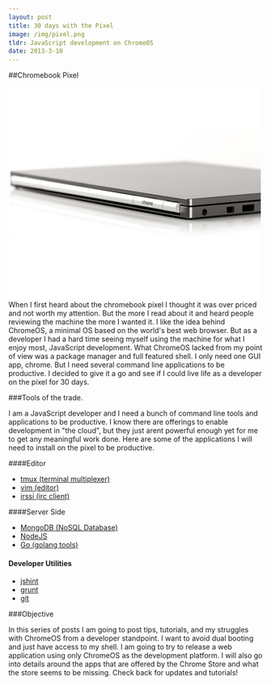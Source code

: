 ```yaml
---
layout: post
title: 30 days with the Pixel
image: /img/pixel.png
tldr: JavaScript development on ChromeOS
date: 2013-3-10
---
```


##Chromebook Pixel

<img src="/img/pixel.png" class="postimage">
When I first heard about the chromebook pixel I thought it was over priced and
not worth my attention. But the more I read about it and heard people reviewing
the machine the more I wanted it. I like the idea behind ChromeOS, a minimal OS
based on the world's best web browser. But as a developer I had a hard time
seeing myself using the machine for what I enjoy most, JavaScript development.
What ChromeOS lacked from my point of view was a package manager and full
featured shell. I only need one GUI app, chrome. But I need several command line
applications to be productive. I decided to give it a go and see if I could live
life as a developer on the pixel for 30 days. 

###Tools of the trade. 

I am a JavaScript developer and I need a bunch of command line tools and
applications to be productive. I know there are offerings to enable development
in "the cloud", but they just arent powerful enough yet for me to get any
meaningful work done. Here are some of the applications I will need to install
on the pixel to be productive. 

####Editor

  * [tmux (terminal multiplexer)](http://tmux.sourceforge.net/)
  * [vim (editor)](http://vim.org)
  * [irssi (irc client)](http://irssi.org)

####Server Side
  
  * [MongoDB (NoSQL Database)](http://mongodb.org)
  * [NodeJS](http://nodejs.org)
  * [Go (golang tools)](http://golang.org)

#### Developer Utilities
  
  * [jshint](http://www.jshint.com)
  * [grunt](http://gruntjs.com)
  * [git](http://git-scm.com)

###Objective

In this series of posts I am going to post tips, tutorials, and my struggles
with ChromeOS from a developer standpoint. I want to avoid dual booting and just
have access to my shell. I am going to try to release a web application using
only ChromeOS as the development platform. I will also go into details around
the apps that are offered by the Chrome Store and what the store seems to be
missing. Check back for updates and tutorials!


